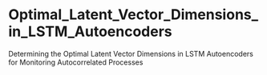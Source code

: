 # Optimal_Latent_Vector_Dimensions_in_LSTM_Autoencoders
Determining the Optimal Latent Vector Dimensions in LSTM Autoencoders for Monitoring Autocorrelated Processes
